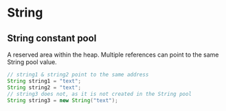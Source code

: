 # String

## String constant pool
A reserved area within the heap. Multiple references can point to the same String pool value.
```java
// string1 & string2 point to the same address
String string1 = "text";
String string2 = "text";
// string3 does not, as it is not created in the String pool
String string3 = new String("text");
```
<!--stackedit_data:
eyJoaXN0b3J5IjpbLTE5NTc5ODQwNzJdfQ==
-->